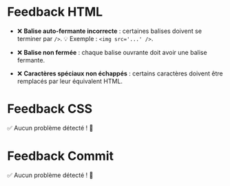 # Feedback HTML

- ❌ **Balise auto-fermante incorrecte** : certaines balises doivent se terminer par `/>`. 💡 Exemple : `<img src='...' />`.

- ❌ **Balise non fermée** : chaque balise ouvrante doit avoir une balise fermante.

- ❌ **Caractères spéciaux non échappés** : certains caractères doivent être remplacés par leur équivalent HTML.



# Feedback CSS

✅ Aucun problème détecté ! 🎉


# Feedback Commit

✅ Aucun problème détecté ! 🎉
